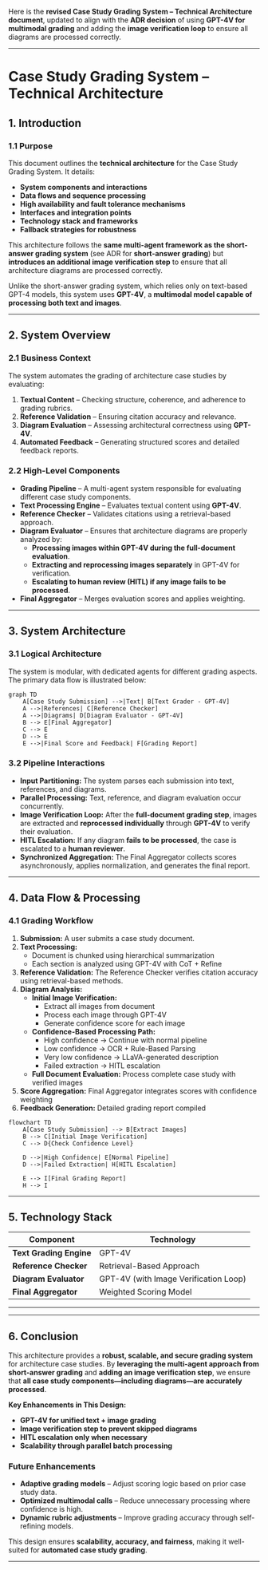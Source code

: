Here is the **revised Case Study Grading System – Technical Architecture document**, updated to align with the **ADR decision** of using **GPT-4V for multimodal grading** and adding the **image verification loop** to ensure all diagrams are processed correctly.

---

# **Case Study Grading System – Technical Architecture**

## **1. Introduction**

### **1.1 Purpose**
This document outlines the **technical architecture** for the Case Study Grading System. It details:
- **System components and interactions**
- **Data flows and sequence processing**
- **High availability and fault tolerance mechanisms**
- **Interfaces and integration points**
- **Technology stack and frameworks**
- **Fallback strategies for robustness**

This architecture follows the **same multi-agent framework as the short-answer grading system** (see ADR for **short-answer grading**) but **introduces an additional image verification step** to ensure that all architecture diagrams are processed correctly.

Unlike the short-answer grading system, which relies only on text-based GPT-4 models, this system uses **GPT-4V**, a **multimodal model capable of processing both text and images**.

---

## **2. System Overview**

### **2.1 Business Context**
The system automates the grading of architecture case studies by evaluating:
1. **Textual Content** – Checking structure, coherence, and adherence to grading rubrics.
2. **Reference Validation** – Ensuring citation accuracy and relevance.
3. **Diagram Evaluation** – Assessing architectural correctness using **GPT-4V**.
4. **Automated Feedback** – Generating structured scores and detailed feedback reports.

### **2.2 High-Level Components**
- **Grading Pipeline** – A multi-agent system responsible for evaluating different case study components.
- **Text Processing Engine** – Evaluates textual content using **GPT-4V**.
- **Reference Checker** – Validates citations using a retrieval-based approach.
- **Diagram Evaluator** – Ensures that architecture diagrams are properly analyzed by:
  - **Processing images within GPT-4V during the full-document evaluation**.
  - **Extracting and reprocessing images separately** in GPT-4V for verification.
  - **Escalating to human review (HITL) if any image fails to be processed**.
- **Final Aggregator** – Merges evaluation scores and applies weighting.

---

## **3. System Architecture**

### **3.1 Logical Architecture**
The system is modular, with dedicated agents for different grading aspects. The primary data flow is illustrated below:

```mermaid
graph TD
    A[Case Study Submission] -->|Text| B[Text Grader - GPT-4V]
    A -->|References| C[Reference Checker]
    A -->|Diagrams| D[Diagram Evaluator - GPT-4V]
    B --> E[Final Aggregator]
    C --> E
    D --> E
    E -->|Final Score and Feedback| F[Grading Report]
```

### **3.2 Pipeline Interactions**
- **Input Partitioning:** The system parses each submission into text, references, and diagrams.
- **Parallel Processing:** Text, reference, and diagram evaluation occur concurrently.
- **Image Verification Loop:** After the **full-document grading step**, images are extracted and **reprocessed individually** through **GPT-4V** to verify their evaluation.
- **HITL Escalation:** If any diagram **fails to be processed**, the case is escalated to a **human reviewer**.
- **Synchronized Aggregation:** The Final Aggregator collects scores asynchronously, applies normalization, and generates the final report.

---

## **4. Data Flow & Processing**

### **4.1 Grading Workflow**
1. **Submission:** A user submits a case study document.
2. **Text Processing:** 
   - Document is chunked using hierarchical summarization
   - Each section is analyzed using GPT-4V with CoT + Refine
3. **Reference Validation:** The Reference Checker verifies citation accuracy using retrieval-based methods.
4. **Diagram Analysis:**  
   - **Initial Image Verification:**
     - Extract all images from document
     - Process each image through GPT-4V
     - Generate confidence score for each image
   - **Confidence-Based Processing Path:**
     - High confidence → Continue with normal pipeline
     - Low confidence → OCR + Rule-Based Parsing
     - Very low confidence → LLaVA-generated description
     - Failed extraction → HITL escalation
   - **Full Document Evaluation:** Process complete case study with verified images
5. **Score Aggregation:** Final Aggregator integrates scores with confidence weighting
6. **Feedback Generation:** Detailed grading report compiled

```mermaid
flowchart TD
    A[Case Study Submission] --> B[Extract Images]
    B --> C[Initial Image Verification]
    C --> D{Check Confidence Level}
    
    D -->|High Confidence| E[Normal Pipeline]
    D -->|Failed Extraction| H[HITL Escalation]
    
    E --> I[Final Grading Report]
    H --> I
```

---

## **5. Technology Stack**

| **Component**            | **Technology**                |
|--------------------------|-------------------------------|
| **Text Grading Engine**  | GPT-4V                         |
| **Reference Checker**    | Retrieval-Based Approach      |
| **Diagram Evaluator**    | GPT-4V (with Image Verification Loop) |
| **Final Aggregator**     | Weighted Scoring Model        |

---


---

## **6. Conclusion**
This architecture provides a **robust, scalable, and secure grading system** for architecture case studies. By **leveraging the multi-agent approach from short-answer grading** and **adding an image verification step**, we ensure that **all case study components—including diagrams—are accurately processed**.

**Key Enhancements in This Design:**
  * **GPT-4V for unified text + image grading**  
  * **Image verification step to prevent skipped diagrams**  
  * **HITL escalation only when necessary**  
  * **Scalability through parallel batch processing**

### **Future Enhancements**
- **Adaptive grading models** – Adjust scoring logic based on prior case study data.
- **Optimized multimodal calls** – Reduce unnecessary processing where confidence is high.
- **Dynamic rubric adjustments** – Improve grading accuracy through self-refining models.

This design ensures **scalability, accuracy, and fairness**, making it well-suited for **automated case study grading**.

---
